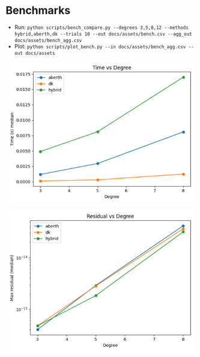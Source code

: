 # Benchmarks

- Run: `python scripts/bench_compare.py --degrees 3,5,8,12 --methods hybrid,aberth,dk --trials 10 --out docs/assets/bench.csv --agg_out docs/assets/bench_agg.csv`
- Plot: `python scripts/plot_bench.py --in docs/assets/bench_agg.csv --out docs/assets`

![Time vs Degree](assets/time_vs_degree.png)

![Residual vs Degree](assets/residual_vs_degree.png)
